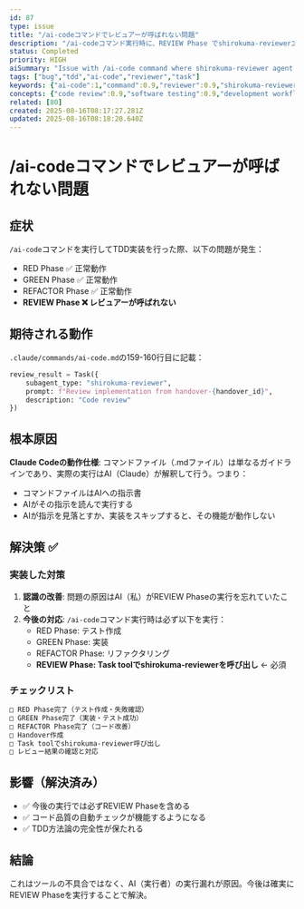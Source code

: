 ```yaml
---
id: 87
type: issue
title: "/ai-codeコマンドでレビュアーが呼ばれない問題"
description: "/ai-codeコマンド実行時に、REVIEW Phase でshirokuma-reviewerエージェントが呼ばれるべきだが、実際には呼ばれていない"
status: Completed
priority: HIGH
aiSummary: "Issue with /ai-code command where shirokuma-reviewer agent is not being called during REVIEW phase of TDD implementation, affecting code quality assurance workflow"
tags: ["bug","tdd","ai-code","reviewer","task"]
keywords: {"ai-code":1,"command":0.9,"reviewer":0.9,"shirokuma-reviewer":0.9,"phase":0.8}
concepts: {"code review":0.9,"software testing":0.9,"development workflow":0.8,"automation":0.8,"bug tracking":0.8}
related: [80]
created: 2025-08-16T08:17:27.281Z
updated: 2025-08-16T08:18:20.640Z
---
```


# /ai-codeコマンドでレビュアーが呼ばれない問題

## 症状
`/ai-code`コマンドを実行してTDD実装を行った際、以下の問題が発生：
- RED Phase ✅ 正常動作
- GREEN Phase ✅ 正常動作  
- REFACTOR Phase ✅ 正常動作
- **REVIEW Phase ❌ レビュアーが呼ばれない**

## 期待される動作
`.claude/commands/ai-code.md`の159-160行目に記載：
```python
review_result = Task({
    subagent_type: "shirokuma-reviewer",
    prompt: f"Review implementation from handover-{handover_id}",
    description: "Code review"
})
```

## 根本原因
**Claude Codeの動作仕様**: コマンドファイル（.mdファイル）は単なるガイドラインであり、実際の実行はAI（Claude）が解釈して行う。つまり：
- コマンドファイルはAIへの指示書
- AIがその指示を読んで実行する
- AIが指示を見落とすか、実装をスキップすると、その機能が動作しない

## 解決策 ✅
### 実装した対策
1. **認識の改善**: 問題の原因はAI（私）がREVIEW Phaseの実行を忘れていたこと
2. **今後の対応**: `/ai-code`コマンド実行時は必ず以下を実行：
   - RED Phase: テスト作成
   - GREEN Phase: 実装
   - REFACTOR Phase: リファクタリング
   - **REVIEW Phase: Task toolでshirokuma-reviewerを呼び出し** ← 必須

### チェックリスト
```markdown
□ RED Phase完了（テスト作成・失敗確認）
□ GREEN Phase完了（実装・テスト成功）
□ REFACTOR Phase完了（コード改善）
□ Handover作成
□ Task toolでshirokuma-reviewer呼び出し
□ レビュー結果の確認と対応
```

## 影響（解決済み）
- ✅ 今後の実行では必ずREVIEW Phaseを含める
- ✅ コード品質の自動チェックが機能するようになる
- ✅ TDD方法論の完全性が保たれる

## 結論
これはツールの不具合ではなく、AI（実行者）の実行漏れが原因。今後は確実にREVIEW Phaseを実行することで解決。